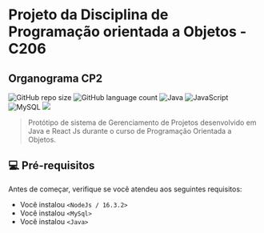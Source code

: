 # Projeto da Disciplina de Programação orientada a Objetos - C206
## Organograma CP2

![GitHub repo size](https://img.shields.io/github/repo-size/paulotc1999/PROJETO-POO-BD?style=for-the-badge)
![GitHub language count](https://img.shields.io/github/languages/count/paulotc1999/PROJETO-POO-BD?style=for-the-badge)
![Java](https://img.shields.io/badge/java-%23ED8B00.svg?style=for-the-badge&logo=java&logoColor=white)
![JavaScript](https://img.shields.io/badge/javascript-%23323330.svg?style=for-the-badge&logo=javascript&logoColor=%23F7DF1E)
![MySQL](https://img.shields.io/badge/mysql-%2300f.svg?style=for-the-badge&logo=mysql&logoColor=white)
<img src="./readme/screenshot.jpg">

> Protótipo de sistema de Gerenciamento de Projetos desenvolvido em Java e React Js durante o curso de Programação Orientada a Objetos.
## 💻 Pré-requisitos

Antes de começar, verifique se você atendeu aos seguintes requisitos:

* Você instalou `<NodeJs / 16.3.2>`
* Você instalou `<MySql>`
* Você instalou `<Java>`